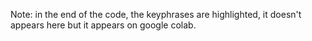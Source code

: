 Note:
in the end of the code, the keyphrases are highlighted, it doesn't appears here but it appears on google colab.
